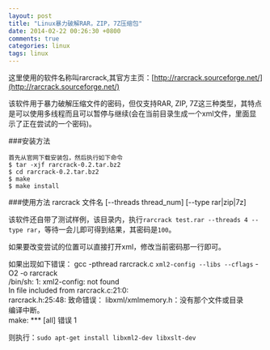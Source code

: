 ```yaml
---
layout: post
title: "Linux暴力破解RAR，ZIP，7Z压缩包"
date: 2014-02-22 00:26:30 +0800
comments: true
categories: linux
tags: linux
---
```

这里使用的软件名称叫rarcrack,其官方主页：[http://rarcrack.sourceforge.net/](http://rarcrack.sourceforge.net/)

该软件用于暴力破解压缩文件的密码，但仅支持RAR, ZIP, 7Z这三种类型，其特点是可以使用多线程而且可以暂停与继续(会在当前目录生成一个xml文件，里面显示了正在尝试的一个密码)。

###安装方法

    首先从官网下载安装包，然后执行如下命令
    $ tar -xjf rarcrack-0.2.tar.bz2
    $ cd rarcrack-0.2.tar.bz2
    $ make
    $ make install
    
<!--more-->    
###使用方法
    rarcrack 文件名 [--threads thread_num] [--type rar|zip|7z]

该软件还自带了测试样例，该目录内，执行`rarcrack test.rar --threads 4 --type rar`，等待一会儿即可得到结果，其密码是`100`。

如果要改变尝试的位置可以直接打开xml，修改当前密码那一行即可。

如果出现如下错误：
gcc -pthread rarcrack.c `xml2-config --libs --cflags` -O2 -o rarcrack  
/bin/sh: 1: xml2-config: not found  
In file included from rarcrack.c:21:0:  
rarcrack.h:25:48: 致命错误： libxml/xmlmemory.h：没有那个文件或目录  
编译中断。  
make: *** [all] 错误 1

则执行：`sudo apt-get install libxml2-dev libxslt-dev`
